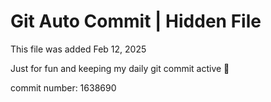 # Git Auto Commit | Hidden File

This file was added Feb 12, 2025

Just for fun and keeping my daily git commit active 🤪

commit number: 1638690
